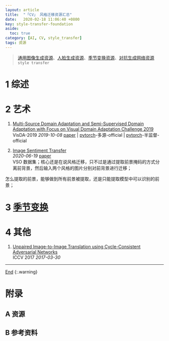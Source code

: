```yaml
---
layout: article
title:  "「CV」 风格迁移资源汇总"
date:   2020-02-18 11:06:40 +0800
key: style-transfer-foundation
aside:
  toc: true
category: [AI, CV, style_transfer]
tags: 资源
---
```

<span id='head'></span>  
>[通用图像生成资源](/ai/cv/image_generation/2019/03/29/foundation.html)、[人脸生成资源](/ai/cv/human/face_generation/2019/10/09/foundation.html)、[季节变换资源](/ai/cv/nature/season_translation/2020/01/02/foundation.html)、[对抗生成网络资源](/ai/dl/gan/2019/03/26/foundation.html)      
`style transfer`    

<!--more-->  

# 1 综述

# 2 艺术
1. [Multi-Source Domain Adaptation and Semi-Supervised Domain Adaptation with Focus on Visual Domain Adaptation Challenge 2019](https://arxiv.org/abs/1910.03548)     
VisDA-2019 *2019-10-08* [paper](https://arxiv.org/abs/1910.03548) | [pytorch](https://github.com/Panda-Peter/visda2019-multisource)-多源-official | [pytorch](https://github.com/Panda-Peter/visda2019-semisupervised)-半监督-official     

1. [Image Sentiment Transfer](http://cn.arxiv.org/abs/2006.11337)  
 *2020-06-19* [paper](https://arxiv.org/abs/2006.11337)     
VSO 数据集；核心还是在说风格迁移，只不过是通过提取前景掩码的方式分离前背景，然后输入两个风格的图片分别对前背景进行迁移；    
>
怎么提取的前景，能够做到所有前景被提取，还是只能提取模型中可以识别的前景；    


# 3 [季节变换](/ai/cv/nature/season_translation/2020/01/02/foundation.html)

# 4 其他
1. [Unpaired Image-to-Image Translation using Cycle-Consistent Adversarial Networks](/ai/dl/gan/2019/03/26/foundation.html#CycleGAN)    
ICCV 2017 *2017-03-30*  

-------------------  
[End](#head)
{:.warning}  


# 附录
## A 资源
## B 参考资料
